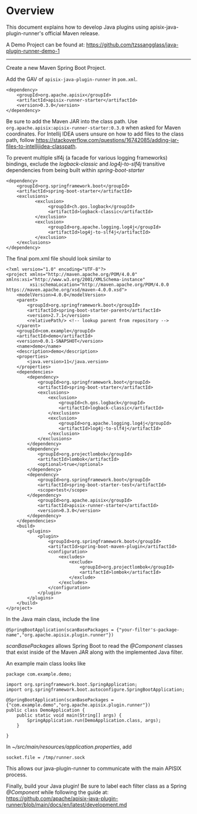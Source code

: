 <!--
#
# Licensed to the Apache Software Foundation (ASF) under one or more
# contributor license agreements.  See the NOTICE file distributed with
# this work for additional information regarding copyright ownership.
# The ASF licenses this file to You under the Apache License, Version 2.0
# (the "License"); you may not use this file except in compliance with
# the License.  You may obtain a copy of the License at
#
#     http://www.apache.org/licenses/LICENSE-2.0
#
# Unless required by applicable law or agreed to in writing, software
# distributed under the License is distributed on an "AS IS" BASIS,
# WITHOUT WARRANTIES OR CONDITIONS OF ANY KIND, either express or implied.
# See the License for the specific language governing permissions and
# limitations under the License.
#
-->

# Overview

This document explains how to develop Java plugins using apisix-java-plugin-runner's official Maven release.

A Demo Project can be found at: https://github.com/tzssangglass/java-plugin-runner-demo-1

___

Create a new Maven Spring Boot Project.

Add the GAV of `apisix-java-plugin-runner` in `pom.xml`.
```
<dependency>
    <groupId>org.apache.apisix</groupId> 
    <artifactId>apisix-runner-starter</artifactId>
    <version>0.3.0</version>
</dependency>
```
Be sure to add the Maven JAR into the class path. Use `org.apache.apisix:apisix-runner-starter:0.3.0` when asked for Maven coordinates. For Intellij IDEA users unsure on how to add files to the class path, follow https://stackoverflow.com/questions/16742085/adding-jar-files-to-intellijidea-classpath.

To prevent multiple slf4j (a facade for various logging frameworks) bindings, exclude the *logback-classic* and *log4j-to-slf4j* transitive dependencies from being built within *spring-boot-starter*

```
<dependency>
    <groupId>org.springframework.boot</groupId>
    <artifactId>spring-boot-starter</artifactId>
    <exclusions>
           <exclusion>
                <groupId>ch.qos.logback</groupId>
                <artifactId>logback-classic</artifactId>
           </exclusion>
           <exclusion>
                <groupId>org.apache.logging.log4j</groupId>
                <artifactId>log4j-to-slf4j</artifactId>
           </exclusion>
    </exclusions>
</dependency>
```
The final pom.xml file should look similar to
```
<?xml version="1.0" encoding="UTF-8"?>
<project xmlns="http://maven.apache.org/POM/4.0.0" xmlns:xsi="http://www.w3.org/2001/XMLSchema-instance"
         xsi:schemaLocation="http://maven.apache.org/POM/4.0.0 https://maven.apache.org/xsd/maven-4.0.0.xsd">
    <modelVersion>4.0.0</modelVersion>
    <parent>
        <groupId>org.springframework.boot</groupId>
        <artifactId>spring-boot-starter-parent</artifactId>
        <version>2.7.1</version>
        <relativePath/> <!-- lookup parent from repository -->
    </parent>
    <groupId>com.example</groupId>
    <artifactId>demo</artifactId>
    <version>0.0.1-SNAPSHOT</version>
    <name>demo</name>
    <description>demo</description>
    <properties>
        <java.version>11</java.version>
    </properties>
    <dependencies>
        <dependency>
            <groupId>org.springframework.boot</groupId>
            <artifactId>spring-boot-starter</artifactId>
            <exclusions>
                <exclusion>
                    <groupId>ch.qos.logback</groupId>
                    <artifactId>logback-classic</artifactId>
                </exclusion>
                <exclusion>
                    <groupId>org.apache.logging.log4j</groupId>
                    <artifactId>log4j-to-slf4j</artifactId>
                </exclusion>
            </exclusions>
        </dependency>
        <dependency>
            <groupId>org.projectlombok</groupId>
            <artifactId>lombok</artifactId>
            <optional>true</optional>
        </dependency>
        <dependency>
            <groupId>org.springframework.boot</groupId>
            <artifactId>spring-boot-starter-test</artifactId>
            <scope>test</scope>
        </dependency>
            <groupId>org.apache.apisix</groupId> 
            <artifactId>apisix-runner-starter</artifactId>
            <version>0.3.0</version>
        </dependency>
    </dependencies>
    <build>
        <plugins>
            <plugin>
                <groupId>org.springframework.boot</groupId>
                <artifactId>spring-boot-maven-plugin</artifactId>
                <configuration>
                    <excludes>
                        <exclude>
                            <groupId>org.projectlombok</groupId>
                            <artifactId>lombok</artifactId>
                        </exclude>
                    </excludes>
                </configuration>
            </plugin>
        </plugins>
    </build>
</project>
```

In the Java main class, include the line
```
@SpringBootApplication(scanBasePackages = {"your-filter's-package-name","org.apache.apisix.plugin.runner"})
```
*scanBasePackages* allows Spring Boot to read the *@Component* classes that exist inside of the Maven JAR along with the implemented Java filter.

An example main class looks like
```
package com.example.demo;

import org.springframework.boot.SpringApplication;
import org.springframework.boot.autoconfigure.SpringBootApplication;

@SpringBootApplication(scanBasePackages = {"com.example.demo","org.apache.apisix.plugin.runner"})
public class DemoApplication {
    public static void main(String[] args) {
        SpringApplication.run(DemoApplication.class, args);
    }

}
```

In *~/src/main/resources/application.properties*, add
```
socket.file = /tmp/runner.sock
```
This allows our java-plugin-runner to communicate with the main APISIX process.

Finally, build your Java plugin! Be sure to label each filter class as a Spring *@Component* while following the guide at:
https://github.com/apache/apisix-java-plugin-runner/blob/main/docs/en/latest/development.md
